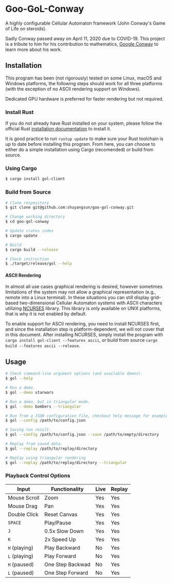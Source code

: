 # Goo-GoL-Conway

A highly configurable Cellular Automaton framework (John Conway's Game of Life on steroids).

Sadly Conway passed away on April 11, 2020 due to COVID-19. This project is a tribute to him for his contribution to mathematics, [Google Conway](https://www.google.com/search?q=john+conway) to learn more about his work.

## Installation

This program has been (not rigorously) tested on some Linux, macOS and Windows platforms, the following steps should work for all three platforms (with the exception of no ASCII rendering support on Windows).

Dedicated GPU hardware is preferred for faster rendering but not required. 

### Install Rust

If you do not already have Rust installed on your system, please follow the official Rust [installation documentation](https://www.rust-lang.org/tools/install) to install it.

It is good practice to run `rustup update` to make sure your Rust toolchain is up to date before installing this program. From here, you can choose to either do a simple installation using Cargo (recomended) or build from source.

### Using Cargo

```bash
$ cargo install gol-client
```

### Build from Source

```bash
# Clone respository
$ git clone git@github.com:shuyangsun/goo-gol-conway.git

# Change working directory
$ cd goo-gol-conway

# Update crates index
$ cargo update

# Build
$ cargo build --release

# Check instruction
$ ./target/release/gol --help
```

#### ASCII Rendering

In almost all use cases graphical rendering is desired, however sometimes limitations of the system may not allow a graphical representation (e.g., remote into a Linux terminal). In these situations you can still display grid-based two-dimensional Cellular Automaton systems with ASCII characters utilizing [NCURSES](https://tldp.org/HOWTO/NCURSES-Programming-HOWTO/) library. This library is only available on UNIX platforms, that is why it is not enabled by default.

To enable support for ASCII rendering, you need to install NCURSES first, and since the installation step is platform-dependent, we will not cover that in this document. After installing NCURSES, simply install the program with `cargo install gol-client --features ascii`, or build from source `cargo build --features ascii --release`.

## Usage

```bash
# Check command-line argument options (and available demos).
$ gol --help

# Run a demo.
$ gol --demo starwars

# Run a demo, but in triangular mode.
$ gol --demo bombers --triangular

# Run from a JSON configuration file, checkout help message for examples.
$ gol --config /path/to/config.json

# Saving run result.
$ gol --config /path/to/config.json --save /path/to/empty/directory

# Replay from saved data.
$ gol --replay /path/to/replay/directory

# Replay using triangular rendering
$ gol --replay /path/to/replay/directory --triangular
```

### Playback Control Options

| Input | Functionality | Live | Replay |
| - | - | - | - |
| Mouse Scroll | Zoom | Yes | Yes |
| Mouse Drag | Pan | Yes | Yes |
| Double Click | Reset Canvas | Yes | Yes |
| `SPACE` | Play/Pause | Yes | Yes |
| `J` | 0.5x Slow Down | Yes | Yes |
| `K` | 2x Speed Up | Yes | Yes |
| `H` (playing) | Play Backward | No | Yes |
| `L` (playing) | Play Forward | No | Yes |
| `H` (paused) | One Step Backwad | No | Yes |
| `L` (paused) | One Step Forward | No | Yes |
